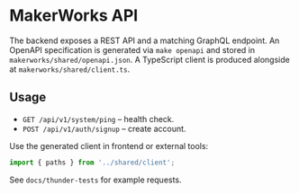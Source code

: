 # MakerWorks API

The backend exposes a REST API and a matching GraphQL endpoint. An OpenAPI
specification is generated via `make openapi` and stored in `makerworks/shared/openapi.json`.
A TypeScript client is produced alongside at `makerworks/shared/client.ts`.

## Usage

- `GET /api/v1/system/ping` – health check.
- `POST /api/v1/auth/signup` – create account.

Use the generated client in frontend or external tools:

```ts
import { paths } from '../shared/client';
```

See `docs/thunder-tests` for example requests.
